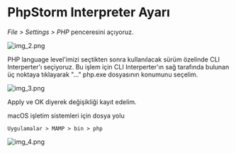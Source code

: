 # PhpStorm Interpreter Ayarı

*File > Settings > PHP* penceresini açıyoruz.

![img_2.png](img_2.png)

PHP language level'imizi seçtikten sonra kullanılacak sürüm özelinde CLI Interperter'ı seçiyoruz.
Bu işlem için CLI Interperter'ın sağ tarafında bulunan üç noktaya tıklayarak "..." php.exe dosyasının konumunu seçelim.

![img_3.png](img_3.png)

Apply ve OK diyerek değişikliği kayıt edelim.

macOS işletim sistemleri için dosya yolu

```
Uygulamalar > MAMP > bin > php
```

![img_4.png](img_4.png)

